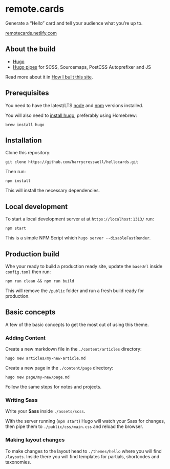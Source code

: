 # remote.cards

Generate a “Hello” card and tell your audience what you’re up to.

[remotecards.netlify.com](https://remotecards.netlify.com/)

## About the build

- [Hugo](https://gohugo.io/)
- [Hugo pipes](https://gohugo.io/hugo-pipes/) for SCSS, Sourcemaps, PostCSS Autoprefixer and JS

Read more about it in [How I built this site](https://harrycresswell.com/build/).

## Prerequisites

You need to have the latest/LTS [node](https://nodejs.org/en/download/) and [npm](https://www.npmjs.com/get-npm) versions installed.

You will also need to [install hugo](https://gohugo.io/getting-started/quick-start/), preferably using Homebrew:

```
brew install hugo
```

## Installation

Clone this repository:

```
git clone https://github.com/harrycresswell/hellocards.git
```

Then run:

```
npm install
```

This will install the necessary dependencies.

## Local development

To start a local development server at at `https://localhost:1313/` run:

```
npm start
```

This is a simple NPM Script which `hugo server --disableFastRender`.

## Production build

Whe your ready to build a production ready site, update the `baseUrl` inside `config.toml` then run:

```
npm run clean && npm run build
```

This will remove the `/public` folder and run a fresh build ready for production.

## Basic concepts

A few of the basic concepts to get the most out of using this theme.

### Adding Content

Create a new markdown file in the `./content/articles` directory:

```
hugo new articles/my-new-article.md
```

Create a new page in the `./content/page` directory:

```
hugo new page/my-new/page.md
```

Follow the same steps for notes and projects.

### Writing Sass

Write your **Sass** inside `./assets/scss`.

With the server running (`npm start`) Hugo will watch your Sass for changes, then pipe them to `./public/css/main.css` and reload the browser.

### Making layout changes

To make changes to the layout head to `./themes/hello` where you will find `/layouts`. Inside there you will find templates for partials, shortcodes and taxonomies.
